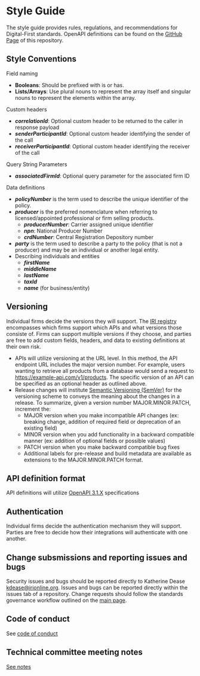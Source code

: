 # Style Guide

The style guide provides rules, regulations, and recommendations for Digital-First standards. OpenAPI definitions can be found on the [GitHub Page](https://insured-retirement-institute.github.io/Style-Guide/) of this repository.

## Style Conventions

Field naming
- **Booleans**: Should be prefixed with is or has.
- **Lists/Arrays**: Use plural nouns to represent the array itself and singular nouns to represent the elements within the array.

Custom headers
- **_correlationId_**: Optional custom header to be returned to the caller in response payload
- **_senderParticipantId_**: Optional custom header identifying the sender of the call
- **_receiverParticipantId_**: Optional custom header identifying the receiver of the call

Query String Parameters
- **_associatedFirmId_**: Optional query parameter for the associated firm ID

Data definitions
- **_policyNumber_** is the term used to describe the unique identifier of the policy.
- **_producer_** is the preferred nomenclature when referring to licensed/appointed professional or firm selling products.
  - **_producerNumber_**: Carrier assigned unique identifier
  - **_npn_**: National Producer Number
  - **_crdNumber_**: Central Registration Depository number
- **_party_** is the term used to describe a party to the policy (that is not a producer) and may be an individual or another legal entity.
- Describing individuals and entities
  - **_firstName_**
  - **_middleName_**
  - **_lastName_**
  - **_taxId_**
  - **_name_** (for business/entity)

## Versioning

Individual firms decide the versions they will support.
The [IRI registry](https://www.irionline.org/operations-and-technology/article/digital-first-for-annuities-dashboard/) encompasses which firms support which APIs and what versions those consiste of. Firms can support multiple versions if they choose, and parties are free to add custom fields, headers, and data to existing definitions at their own risk.

- APIs will utilize versioning at the URL level. In this method, the API endpoint URL includes the major version number. For example, users wanting to retrieve all products from a database would send a request to https://example-api.com/v1/products. The specific version of an API can be specified as an optional header as outlined above.
- Release changes will institute [Semantic Versioning (SemVer)](https://semver.org/) for the versioning scheme to conveys the meaning about the changes in a release. To summarize, given a version number MAJOR.MINOR.PATCH, increment the:
  - MAJOR version when you make incompatible API changes (ex: breaking change, addition of required field or deprecation of an existing field)
  - MINOR version when you add functionality in a backward compatible manner (ex: addition of optional fields or possible values)
  - PATCH version when you make backward compatible bug fixes
  - Additional labels for pre-release and build metadata are available as extensions to the MAJOR.MINOR.PATCH format.

## API definition format

API definitions will utilize [OpenAPI 3.1.X](https://swagger.io/specification/) specifications

## Authentication

Individual firms decide the authentication mechanism they will support. Parties are free to decide how their integrations will authenticate with one another.

## Change subsmissions and reporting issues and bugs

Security issues and bugs should be reported directly to Katherine Dease kdease@irionline.org. Issues and bugs can be reported directly within the issues tab of a repository. Change requests should follow the standards governance workflow outlined on the [main page](https://github.com/Insured-Retirement-Institute).

## Code of conduct

See [code of conduct](https://github.com/Insured-Retirement-Institute/Style-Guide/blob/main/CODE_OF_CONDUCT.md)

## Technical committee meeting notes

[See notes](https://github.com/Insured-Retirement-Institute/Style-Guide/tree/main/Technical%20Committee%20Meeting%20Notes)
